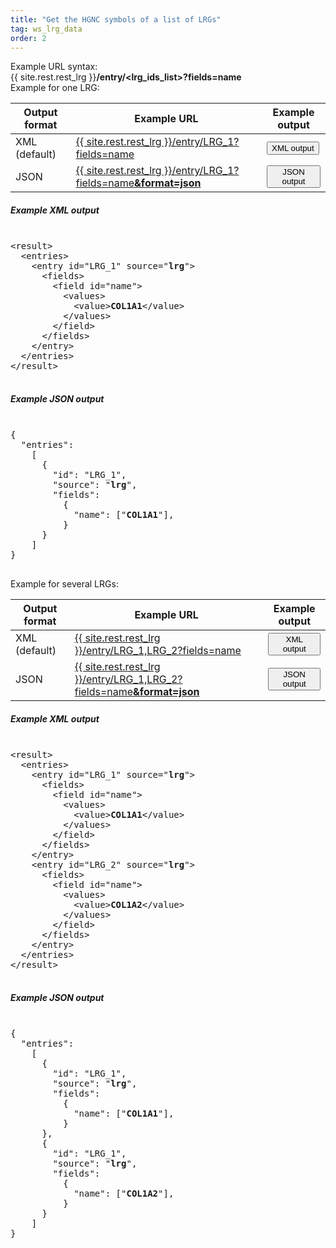 ```yaml
---
title: "Get the HGNC symbols of a list of LRGs"
tag: ws_lrg_data
order: 2
---
```



<div class="clearfix margin-top-20">
  <div class="left bold_font margin-right-10">Example URL syntax: </div> 
  <div class="left" style="font-weight:normal">
    {{ site.rest.rest_lrg }}<b>/entry/<span class="lrg_purple">&lt;lrg_ids_list&gt;</span>?fields=<span class="lrg_blue">name</span></b>
  </div>
</div>

<div class="ws_example_title bold_font">Example for one LRG:</div>
<div class="ws_example_content">
  <table class="table table-lrg">
    <thead>
      <tr>
        <th>Output format</th>
        <th>Example URL</th>
        <th>Example output</th>
      </tr>
    </thead>
    <tbody>
      <tr>
        <td>XML <span class="smaller-font">(default)</span></td>
        <td>
          <a href="{{ site.rest.rest_lrg }}/entry/LRG_1?fields=name" target="_blank">{{ site.rest.rest_lrg }}/entry/LRG_1?fields=name</a>
        </td>
        <td>
          <button class="btn btn-primary btn-xs" onclick="javascript:show_output('lrg2symbol_search','xml')">XML output</button>
        </td>
      </tr>
      <tr>
        <td>JSON</td>
        <td>
          <a href="{{ site.rest.rest_lrg }}/entry/LRG_1?fields=name&format=json" target="_blank">{{ site.rest.rest_lrg }}/entry/LRG_1?fields=name<b>&format=json</b></a>
        </td>
        <td>
          <button class="btn btn-primary btn-xs" onclick="javascript:show_output('lrg2symbol_search','json')">JSON output</button>
        </td>
      </tr>
    </tbody>   
  </table>

  <div id="lrg2symbol_search">
    <div class="output_example" id="lrg2symbol_search_xml">
      <div class="clearfix">
        <div class="left"><h5>Example XML output</h5></div>
        <div class="right close-button icon-close close-icon-0" style="padding:2px;width:auto" title="Close this panel" onclick="javascript:$('#lrg2symbol_search_xml').hide()"></div>
      </div>
      <pre>
&lt;result>
  &lt;entries>
    &lt;entry id="<span class="lrg_purple bold_font">LRG_1</span>" source="<b>lrg</b>">
      &lt;fields>
        &lt;field id="<span class="lrg_blue bold_font">name</span>">
          &lt;values>
            &lt;value><b>COL1A1</b>&lt;/value>
          &lt;/values>
        &lt;/field>
      &lt;/fields>
    &lt;/entry>
  &lt;/entries>
&lt;/result>
      </pre>
    </div>
    <div class="output_example" id="lrg2symbol_search_json">
      <div class="clearfix">
        <div class="left"><h5>Example JSON output</h5></div>
        <div class="right close-button icon-close close-icon-0" style="padding:2px;width:auto" title="Close this panel" onclick="javascript:$('#lrg2symbol_search_json').hide()"></div>
      </div>
      <pre>
{
  "entries": 
    [
      {
        "id": "<span class="lrg_purple bold_font">LRG_1</span>",
        "source": "<b>lrg</b>",
        "fields": 
          {
            "<span class="lrg_blue bold_font">name</span>": ["<b>COL1A1</b>"],
          }
      }
    ]
}
      </pre>
    </div>
  </div>
</div>


<div class="ws_example_title bold_font">Example for several LRGs:</div>
<div class="ws_example_content">
  <table class="table table-lrg">
    <thead>
      <tr>
        <th>Output format</th>
        <th>Example URL</th>
        <th>Example output</th>
      </tr>
    </thead>
    <tbody>
      <tr>
        <td>XML <span class="smaller-font">(default)</span></td>
        <td>
          <a href="{{ site.rest.rest_lrg }}/entry/LRG_1,LRG_2?fields=name" target="_blank">{{ site.rest.rest_lrg }}/entry/LRG_1,LRG_2?fields=name</a>
        </td>
        <td>
          <button class="btn btn-primary btn-xs" onclick="javascript:show_output('lrg2symbol_multi_search','xml')">XML output</button>
        </td>
      </tr>
      <tr>
        <td>JSON</td>
        <td>
          <a href="{{ site.rest.rest_lrg }}/entry/LRG_1,LRG_2?fields=name&format=json" target="_blank">{{ site.rest.rest_lrg }}/entry/LRG_1,LRG_2?fields=name<b>&format=json</b></a>
        </td>
        <td>
          <button class="btn btn-primary btn-xs" onclick="javascript:show_output('lrg2symbol_multi_search','json')">JSON output</button>
        </td>
      </tr>
    </tbody>   
  </table>

  <div id="lrg2symbol_multi_search">
    <div class="output_example" id="lrg2symbol_multi_search_xml">
      <div class="clearfix">
        <div class="left"><h5>Example XML output</h5></div>
        <div class="right close-button icon-close close-icon-0" style="padding:2px;width:auto" title="Close this panel" onclick="javascript:$('#lrg2symbol_multi_search_xml').hide()"></div>
      </div>
      <pre>
&lt;result>
  &lt;entries>
    &lt;entry id="<span class="lrg_purple bold_font">LRG_1</span>" source="<b>lrg</b>">
      &lt;fields>
        &lt;field id="<span class="lrg_blue bold_font">name</span>">
          &lt;values>
            &lt;value><b>COL1A1</b>&lt;/value>
          &lt;/values>
        &lt;/field>
      &lt;/fields>
    &lt;/entry>
    &lt;entry id="<span class="lrg_purple bold_font">LRG_2</span>" source="<b>lrg</b>">
      &lt;fields>
        &lt;field id="<span class="lrg_blue bold_font">name</span>">
          &lt;values>
            &lt;value><b>COL1A2</b>&lt;/value>
          &lt;/values>
        &lt;/field>
      &lt;/fields>
    &lt;/entry>
  &lt;/entries>
&lt;/result>
      </pre>
    </div>
    <div class="output_example" id="lrg2symbol_multi_search_json">
      <div class="clearfix">
        <div class="left"><h5>Example JSON output</h5></div>
        <div class="right close-button icon-close close-icon-0" style="padding:2px;width:auto" title="Close this panel" onclick="javascript:$('#lrg2symbol_multi_search_json').hide()"></div>
      </div>
      <pre>
{
  "entries": 
    [
      {
        "id": "<span class="lrg_purple bold_font">LRG_1</span>",
        "source": "<b>lrg</b>",
        "fields": 
          {
            "<span class="lrg_blue bold_font">name</span>": ["<b>COL1A1</b>"],
          }
      },
      {
        "id": "<span class="lrg_purple bold_font">LRG_1</span>",
        "source": "<b>lrg</b>",
        "fields": 
          {
            "<span class="lrg_blue bold_font">name</span>": ["<b>COL1A2</b>"],
          }
      }
    ]
}
      </pre>
    </div>
  </div>
</div>
